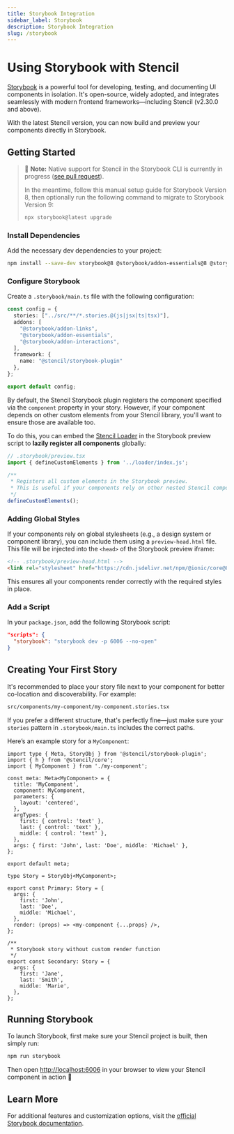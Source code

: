 ```yaml
---
title: Storybook Integration
sidebar_label: Storybook
description: Storybook Integration
slug: /storybook
---
```


# Using Storybook with Stencil

[Storybook](https://storybook.js.org/) is a powerful tool for developing, testing, and documenting UI components in isolation. It's open-source, widely adopted, and integrates seamlessly with modern frontend frameworks—including Stencil (v2.30.0 and above).

With the latest Stencil version, you can now build and preview your components directly in Storybook.

## Getting Started

> 🔧 **Note:** Native support for Stencil in the Storybook CLI is currently in progress ([see pull request](https://github.com/storybookjs/storybook/pull/31205)).
>
> In the meantime, follow this manual setup guide for Storybook Version 8, then optionally run the following command to migrate to Storybook Version 9:
>
> ```sh
> npx storybook@latest upgrade
> ```

### Install Dependencies

Add the necessary dev dependencies to your project:

```sh
npm install --save-dev storybook@8 @storybook/addon-essentials@8 @storybook/addon-links@8 @storybook/addon-interactions@8 @stencil/core@latest @stencil/storybook-plugin
```

### Configure Storybook

Create a `.storybook/main.ts` file with the following configuration:

```ts
const config = {
  stories: ["../src/**/*.stories.@(js|jsx|ts|tsx)"],
  addons: [
    "@storybook/addon-links",
    "@storybook/addon-essentials",
    "@storybook/addon-interactions",
  ],
  framework: {
    name: "@stencil/storybook-plugin"
  },
};

export default config;
```

By default, the Stencil Storybook plugin registers the component specified via the `component` property in your story. However, if your component depends on other custom elements from your Stencil library, you'll want to ensure those are available too.

To do this, you can embed the [Stencil Loader](/docs/next/distribution#loader) in the Storybook preview script to **lazily register all components** globally:

```ts
// .storybook/preview.tsx
import { defineCustomElements } from '../loader/index.js';

/**
 * Registers all custom elements in the Storybook preview.
 * This is useful if your components rely on other nested Stencil components.
 */
defineCustomElements();
```

### Adding Global Styles

If your components rely on global stylesheets (e.g., a design system or component library), you can include them using a `preview-head.html` file. This file will be injected into the `<head>` of the Storybook preview iframe:

```html
<!-- .storybook/preview-head.html -->
<link rel="stylesheet" href="https://cdn.jsdelivr.net/npm/@ionic/core@8/css/ionic.bundle.css" />
```

This ensures all your components render correctly with the required styles in place.

### Add a Script

In your `package.json`, add the following Storybook script:

```json
"scripts": {
  "storybook": "storybook dev -p 6006 --no-open"
}
```

## Creating Your First Story

It's recommended to place your story file next to your component for better co-location and discoverability. For example:

```bash
src/components/my-component/my-component.stories.tsx
```

If you prefer a different structure, that's perfectly fine—just make sure your `stories` pattern in `.storybook/main.ts` includes the correct paths.

Here’s an example story for a `MyComponent`:

```tsx
import type { Meta, StoryObj } from '@stencil/storybook-plugin';
import { h } from '@stencil/core';
import { MyComponent } from './my-component';

const meta: Meta<MyComponent> = {
  title: 'MyComponent',
  component: MyComponent,
  parameters: {
    layout: 'centered',
  },
  argTypes: {
    first: { control: 'text' },
    last: { control: 'text' },
    middle: { control: 'text' },
  },
  args: { first: 'John', last: 'Doe', middle: 'Michael' },
};

export default meta;

type Story = StoryObj<MyComponent>;

export const Primary: Story = {
  args: {
    first: 'John',
    last: 'Doe',
    middle: 'Michael',
  },
  render: (props) => <my-component {...props} />,
};

/**
 * Storybook story without custom render function
 */
export const Secondary: Story = {
  args: {
    first: 'Jane',
    last: 'Smith',
    middle: 'Marie',
  },
};
```

## Running Storybook

To launch Storybook, first make sure your Stencil project is built, then simply run:

```sh
npm run storybook
```

Then open [http://localhost:6006](http://localhost:6006) in your browser to view your Stencil component in action 🎉

## Learn More

For additional features and customization options, visit the [official Storybook documentation](https://storybook.js.org/docs).
